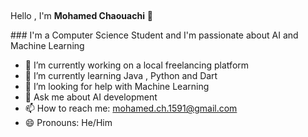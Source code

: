 ## <p align="center">
  Hello , I'm **Mohamed Chaouachi** 👋
  </p>
### I'm a Computer Science Student and I'm passionate about AI and Machine Learning

- 🔭 I’m currently working on a local freelancing platform
- 🌱 I’m currently learning Java , Python and Dart
- 🤔 I’m looking for help with Machine Learning
- 💬 Ask me about AI development
- 📫 How to reach me: mohamed.ch.1591@gmail.com
- 😄 Pronouns: He/Him
